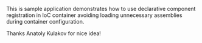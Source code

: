 This is sample application demonstrates how to use declarative component registration in IoC container
avoiding loading unnecessary assemblies during container configuration.

Thanks Anatoly Kulakov for nice idea!
